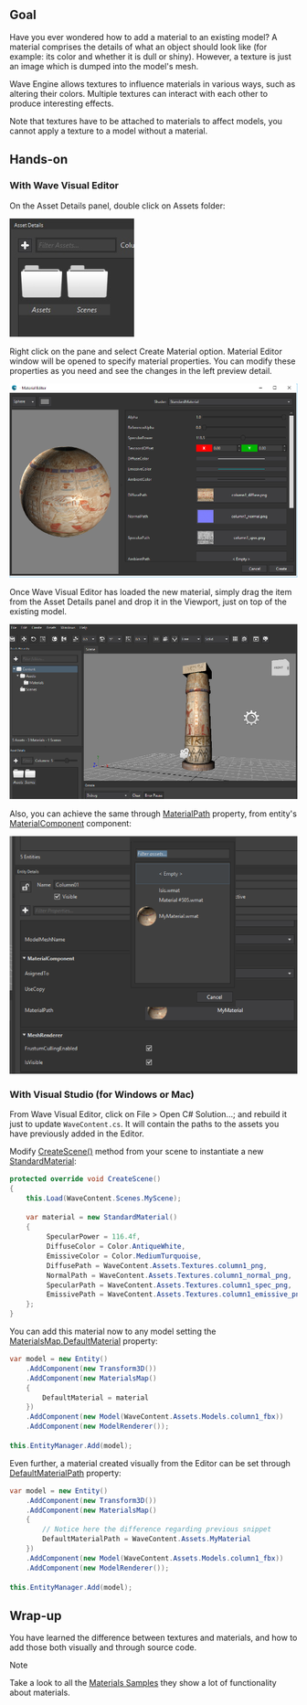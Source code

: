 ## Goal

Have you ever wondered how to add a material to an existing model? A material comprises the details of what an object should look like (for example: its color and whether it is dull or shiny). However, a texture is just an image which is dumped into the model's mesh.

Wave Engine allows textures to influence materials in various ways, such as altering their colors. Multiple textures can interact with each other to produce interesting effects.

Note that textures have to be attached to materials to affect models, you cannot apply a texture to a model without a material.

## Hands-on

### With Wave Visual Editor

On the Asset Details panel, double click on Assets folder:

![](images/ApplyMaterialToAModel/AssetsDetailPane.jpg)

Right click on the pane and select Create Material option. Material Editor window will be opened to specify material properties. You can modify these properties as you need and see the changes in the left preview detail.

![](images/ApplyMaterialToAModel/MaterialEditorDetail.png)

Once Wave Visual Editor has loaded the new material, simply drag the item from the Asset Details panel and drop it in the Viewport, just on top of the existing model.

![](images/ApplyMaterialToAModel/DragMaterialModel.PNG)

Also, you can achieve the same through [MaterialPath](xref:WaveEngine.Components.Graphics3D.MaterialComponent.MaterialPath) property, from entity's [MaterialComponent](xref:WaveEngine.Components.Graphics3D.MaterialComponent) component:

![](images/ApplyMaterialToAModel/SetDefaultMaterialPath.png)

### With Visual Studio (for Windows or Mac)

From Wave Visual Editor, click on File > Open C# Solution...; and rebuild it just to update `WaveContent.cs`. It will contain the paths to the assets you have previously added in the Editor.

Modify [CreateScene()](xref:WaveEngine.Framework.Scene.CreateScene) method from your scene to instantiate a new [StandardMaterial](xref:WaveEngine.Materials.StandardMaterial):

```C#
protected override void CreateScene()
{
    this.Load(WaveContent.Scenes.MyScene);

    var material = new StandardMaterial()
    {
         SpecularPower = 116.4f,
         DiffuseColor = Color.AntiqueWhite,
         EmissiveColor = Color.MediumTurquoise,
         DiffusePath = WaveContent.Assets.Textures.column1_png,
         NormalPath = WaveContent.Assets.Textures.column1_normal_png,
         SpecularPath = WaveContent.Assets.Textures.column1_spec_png,
         EmissivePath = WaveContent.Assets.Textures.column1_emissive_png
    };
}
```

You can add this material now to any model setting the [MaterialsMap.DefaultMaterial](xref:WaveEngine.Components.Graphics3D.MaterialsMap.DefaultMaterial) property:

```C#
var model = new Entity()
    .AddComponent(new Transform3D())
    .AddComponent(new MaterialsMap()
    {
        DefaultMaterial = material
    })
    .AddComponent(new Model(WaveContent.Assets.Models.column1_fbx))
    .AddComponent(new ModelRenderer());

this.EntityManager.Add(model);
```

Even further, a material created visually from the Editor can be set through [DefaultMaterialPath](xref:WaveEngine.Components.Graphics3D.MaterialsMap.DefaultMaterialPath) property:

```C#
var model = new Entity()
    .AddComponent(new Transform3D())
    .AddComponent(new MaterialsMap()
    {
        // Notice here the difference regarding previous snippet
        DefaultMaterialPath = WaveContent.Assets.MyMaterial
    })
    .AddComponent(new Model(WaveContent.Assets.Models.column1_fbx))
    .AddComponent(new ModelRenderer());

this.EntityManager.Add(model);
```

## Wrap-up

You have learned the difference between textures and materials, and how to add those both visually and through source code.

>[!Note]
>Take a look to all the [Materials Samples](https://github.com/WaveEngine/Samples/tree/master/Materials) they show a lot of functionality about materials.